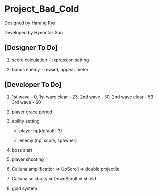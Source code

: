 # Project_Bad_Cold

Designed by Harang Ryu

Developed by Hyeontae Son

## [Designer To Do]
1. score calculation - expression setting

2. bonus enemy - reward, appear meter


## [Developer To Do]
1. 1st wave - 0, 1st wave clear - 23,
    2nd wave - 30, 2nd wave clear - 53
    3rd wave - 60
    
2. player grace period

3. ability setting

    - player hp(default : 3)
    
    - enemy (hp, score, spawner)
4. boss alart

5. player shooting

6. Calluna amplification	=>    UpScroll 	   => double projectile

7. Calluna solidarity	=>    DownScroll    => shield

8. gold system
